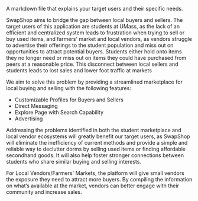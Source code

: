 A markdown file that explains your target users and their specific needs.

SwapShop aims to bridge the gap between local buyers and sellers. The target users of this application are students at UMass, as the lack of an efficient and centralized system leads to frustration when trying to sell or buy used items, and farmers' market and local vendors, as vendors struggle to advertise their offerings to the student population and miss out on opportunities to attract potential buyers. Students either hold onto items they no longer need or miss out on items they could have purchased from peers at a reasonable price. This disconnect between local sellers and students leads to lost sales and lower foot traffic at markets

We aim to solve this problem by providing a streamlined marketplace for local buying and selling with the following features:

- Customizable Profiles for Buyers and Sellers
- Direct Messaging
- Explore Page with Search Capability
- Advertising

Addressing the problems identified in both the student marketplace and local vendor ecosystems will greatly benefit our target users, as SwapShop will eliminate the inefficiency of current methods and provide a simple and reliable way to declutter dorms by selling used items or finding affordable secondhand goods. It will also help foster stronger connections between students who share similar buying and selling interests.

For Local Vendors/Farmers' Markets, the platform will give small vendors the exposure they need to attract more buyers. By compiling the information on what’s available at the market, vendors can better engage with their community and increase sales.